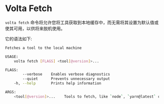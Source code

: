 # Volta Fetch

`volta fetch` 命令将允许您将工具获取到本地缓存中，而无需将其设置为默认值或使其可用，以供将来脱机使用。

它的语法如下:

```bash
Fetches a tool to the local machine

USAGE:
    volta fetch [FLAGS] <tool[@version]>...

FLAGS:
        --verbose    Enables verbose diagnostics
        --quiet      Prevents unnecessary output
    -h, --help       Prints help information

ARGS:
    <tool[@version]>...    Tools to fetch, like `node`, `yarn@latest` or `your-package@^14.4.3`.
```
